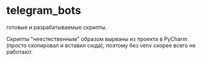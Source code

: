 # telegram_bots
готовые и разрабатываемые скрипты.

Скрипты "неестественным" образом вырваны из проекта в PyCharm (просто скопировал и вставил сюда), поэтому без venv скорее всего не работают.
